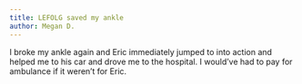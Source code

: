 ```yaml
---
title: LEFOLG saved my ankle
author: Megan D.
---
```

I broke my ankle again and Eric immediately jumped to into action and helped me to his car and drove me to the hospital. I would’ve had to pay for ambulance if it weren’t for Eric.